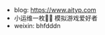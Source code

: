 - blog: https://www.aityp.com
- 小运维一枚👷‍♂️ 模拟游戏爱好者
- weixin: bhfdddn
<!---
typ431127/typ431127 is a ✨ special ✨ repository because its `README.md` (this file) appears on your GitHub profile.
You can click the Preview link to take a look at your changes.
--->
